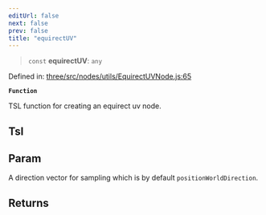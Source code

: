 ```yaml
---
editUrl: false
next: false
prev: false
title: "equirectUV"
---
```


> `const` **equirectUV**: `any`

Defined in: [three/src/nodes/utils/EquirectUVNode.js:65](https://github.com/DefinitelyMaybe/three-i18n/blob/fa57b79433d1c349ffb23a78727299c8d4190136/three/src/nodes/utils/EquirectUVNode.js#L65)

**`Function`**

TSL function for creating an equirect uv node.

## Tsl

## Param

A direction vector for sampling which is by default `positionWorldDirection`.

## Returns
